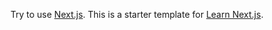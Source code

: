 Try to use [Next.js](https://nextjs.org/learn).
This is a starter template for [Learn Next.js](https://nextjs.org/learn).
